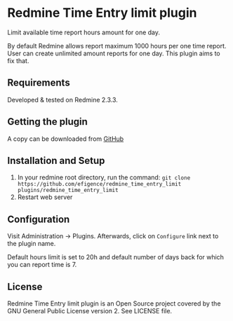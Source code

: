 # Redmine Time Entry limit plugin

Limit available time report hours amount for one day.

By default Redmine allows report maximum 1000 hours per one time report.
User can create unlimited amount reports for one day.
This plugin aims to fix that.

## Requirements

Developed & tested on Redmine 2.3.3.

## Getting the plugin

A copy can be downloaded from [GitHub]( https://github.com/efigence/redmine_time_entry_limit )

## Installation and Setup

1. In your redmine root directory, run the command: `git clone https://github.com/efigence/redmine_time_entry_limit plugins/redmine_time_entry_limit`
2. Restart web server

## Configuration

Visit Administration -> Plugins. Afterwards, click on `Configure` link next to the plugin name.

Default hours limit is set to 20h and default number of days back for which you can report time is 7.

## License

Redmine Time Entry limit plugin is an Open Source project covered by the GNU General Public License version 2. See LICENSE file.
